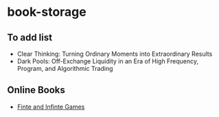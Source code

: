 # book-storage

## To add list
- Clear Thinking: Turning Ordinary Moments into Extraordinary Results
- Dark Pools: Off-Exchange Liquidity in an Era of High Frequency, Program, and Algorithmic Trading

## Online Books 
- [Finte and Infinte Games](https://wtf.tw/ref/carse.pdf)


